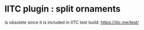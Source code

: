 # IITC plugin : split ornaments
Is obsolete since it is included in IITC test build: https://iitc.me/test/
